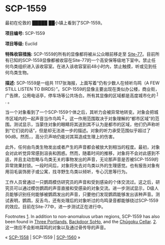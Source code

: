 # SCP-1559
                        




最初在伦敦的 █████ ██小镇上看到了SCP-1559。



**项目编号:**  SCP-1559

**项目等级:**  Euclid

**特殊收容措施:**  SCP-1559的所有的显像都将被从公众眼前移走至 [Site-77](/secure-facility-dossier-site-77)。目前所有已知的SCP-1559显像都被收容在Site-77的一个高安保等级地下室中。禁止任何鸟类组织进入该收容室。在进入该收容室前48小时内，禁止触摸，听或见到任何鸟类生物。

**描述:**  SCP-1559是一组共 1117张海报，上面写着“仍有少数人在倾听鸟鸣（A FEW STILL LISTEN TO BIRDS）”。SCP-1559的显像主要出现在类似办公楼，商业街，广告牌，公用电话亭，停车场等公共场合。所有其显像的区域都是高度城市化的<sup class='footnoteref'>
 <a shape='rect' class='footnoteref' id='footnoteref-1' href='javascript:;' onclick='WIKIDOT.page.utils.scrollToReference(&apos;footnote-1&apos;)'>1</a>
</sup>. 。

当一个对象看到了一个SCP-1559个体之后，其听力会被异常地转变。对象会把城市区域内的一起声音当作鸟鸣<sup class='footnoteref'>
 <a shape='rect' class='footnoteref' id='footnoteref-2' href='javascript:;' onclick='WIKIDOT.page.utils.scrollToReference(&apos;footnote-2&apos;)'>2</a>
</sup>。这一作用范围取决于对象理解的“都市区域”的范围。测试显示，当蒙住对象的眼睛将其送到其不认为是都市的区域，他们仍声称听到“它们说的话”，但是却无法进一步的描述。对象的听力承受范围似乎超过了90dB。然而，，高分贝声响仍能对其耳造成生理上的伤害。

此外，任何由鸟类生物发出或者产生的声音都会被放大到相当的程度。最初，对象会对此听觉异常感到沮丧和困惑。然而，随着时间的推移，对象将不会对此感到不适，并且主动忽略与鸟类无关的事物发出的声音，无论那声音是否被SCP-1559的异常效果封锁。一段时间后，对象将失去对鸟类以外的生理感觉。也有报告对象有用羽毛装饰房子或公寓，找寻野生鸟类以倾听，专心沉思等行为。

工作人员曾通过一只鹦鹉模仿研究员的声音和受到感染的个体交流过。这之后，研究员可以通过模仿鹦鹉的声音直接和受感染的对象交流。进一步测试显示，D级人员能够识别任何能够被鹦鹉发出的声音，只要他们发现鹦鹉能够发出该种声音。测试表明，鹦鹉，反舌鸟，还有处理后的对象听过的鸟鸣录音都能够绕过SCP-1559的效应。目前在Site-77中，进一步测试正在进行中。


Footnotes
<a shape='rect' href='javascript:;' onclick='WIKIDOT.page.utils.scrollToReference(&apos;footnoteref-1&apos;)'>1</a>. In addition to non-anomalous urban regions, SCP-1559 has also been found in [Three Portlands](/three-portlands-hub), <a shape='rect' class='newpage' href='/alternate-character-interpretations'>Backdoor SoHo</a>, and the <a shape='rect' class='newpage' href='/making-a-scene'>Ch&#363;goku Cellar</a>.
<a shape='rect' href='javascript:;' onclick='WIKIDOT.page.utils.scrollToReference(&apos;footnoteref-2&apos;)'>2</a>. 这一效应不会影响耳鸣的对象以及通过骨传导的声音。



« [SCP-1558](/scp-1558) | SCP-1559 | [SCP-1560](/scp-1560) »





                    